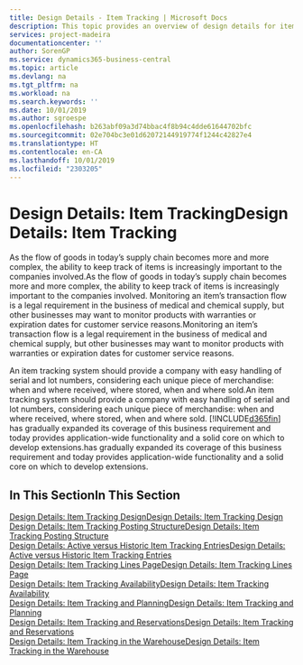 ```yaml
---
title: Design Details - Item Tracking | Microsoft Docs
description: This topic provides an overview of design details for item tracking.
services: project-madeira
documentationcenter: ''
author: SorenGP
ms.service: dynamics365-business-central
ms.topic: article
ms.devlang: na
ms.tgt_pltfrm: na
ms.workload: na
ms.search.keywords: ''
ms.date: 10/01/2019
ms.author: sgroespe
ms.openlocfilehash: b263abf09a3d74bbac4f8b94c4dde61644702bfc
ms.sourcegitcommit: 02e704bc3e01d62072144919774f1244c42827e4
ms.translationtype: HT
ms.contentlocale: en-CA
ms.lasthandoff: 10/01/2019
ms.locfileid: "2303205"
---
```

# <a name="design-details-item-tracking"></a><span data-ttu-id="8f7bd-103">Design Details: Item Tracking</span><span class="sxs-lookup"><span data-stu-id="8f7bd-103">Design Details: Item Tracking</span></span>
<span data-ttu-id="8f7bd-104">As the flow of goods in today’s supply chain becomes more and more complex, the ability to keep track of items is increasingly important to the companies involved.</span><span class="sxs-lookup"><span data-stu-id="8f7bd-104">As the flow of goods in today’s supply chain becomes more and more complex, the ability to keep track of items is increasingly important to the companies involved.</span></span> <span data-ttu-id="8f7bd-105">Monitoring an item’s transaction flow is a legal requirement in the business of medical and chemical supply, but other businesses may want to monitor products with warranties or expiration dates for customer service reasons.</span><span class="sxs-lookup"><span data-stu-id="8f7bd-105">Monitoring an item’s transaction flow is a legal requirement in the business of medical and chemical supply, but other businesses may want to monitor products with warranties or expiration dates for customer service reasons.</span></span>  

<span data-ttu-id="8f7bd-106">An item tracking system should provide a company with easy handling of serial and lot numbers, considering each unique piece of merchandise: when and where received, where stored, when and where sold.</span><span class="sxs-lookup"><span data-stu-id="8f7bd-106">An item tracking system should provide a company with easy handling of serial and lot numbers, considering each unique piece of merchandise: when and where received, where stored, when and where sold.</span></span> [!INCLUDE[d365fin](includes/d365fin_md.md)] <span data-ttu-id="8f7bd-107">has gradually expanded its coverage of this business requirement and today provides application-wide functionality and a solid core on which to develop extensions.</span><span class="sxs-lookup"><span data-stu-id="8f7bd-107">has gradually expanded its coverage of this business requirement and today provides application-wide functionality and a solid core on which to develop extensions.</span></span>  

## <a name="in-this-section"></a><span data-ttu-id="8f7bd-108">In This Section</span><span class="sxs-lookup"><span data-stu-id="8f7bd-108">In This Section</span></span>  
[<span data-ttu-id="8f7bd-109">Design Details: Item Tracking Design</span><span class="sxs-lookup"><span data-stu-id="8f7bd-109">Design Details: Item Tracking Design</span></span>](design-details-item-tracking-design.md)  
[<span data-ttu-id="8f7bd-110">Design Details: Item Tracking Posting Structure</span><span class="sxs-lookup"><span data-stu-id="8f7bd-110">Design Details: Item Tracking Posting Structure</span></span>](design-details-item-tracking-posting-structure.md)  
[<span data-ttu-id="8f7bd-111">Design Details: Active versus Historic Item Tracking Entries</span><span class="sxs-lookup"><span data-stu-id="8f7bd-111">Design Details: Active versus Historic Item Tracking Entries</span></span>](design-details-active-versus-historic-item-tracking-entries.md)  
[<span data-ttu-id="8f7bd-112">Design Details: Item Tracking Lines Page</span><span class="sxs-lookup"><span data-stu-id="8f7bd-112">Design Details: Item Tracking Lines Page</span></span>](design-details-item-tracking-lines-window.md)  
[<span data-ttu-id="8f7bd-113">Design Details: Item Tracking Availability</span><span class="sxs-lookup"><span data-stu-id="8f7bd-113">Design Details: Item Tracking Availability</span></span>](design-details-item-tracking-availability.md)  
[<span data-ttu-id="8f7bd-114">Design Details: Item Tracking and Planning</span><span class="sxs-lookup"><span data-stu-id="8f7bd-114">Design Details: Item Tracking and Planning</span></span>](design-details-item-tracking-and-planning.md)  
[<span data-ttu-id="8f7bd-115">Design Details: Item Tracking and Reservations</span><span class="sxs-lookup"><span data-stu-id="8f7bd-115">Design Details: Item Tracking and Reservations</span></span>](design-details-item-tracking-and-reservations.md)  
[<span data-ttu-id="8f7bd-116">Design Details: Item Tracking in the Warehouse</span><span class="sxs-lookup"><span data-stu-id="8f7bd-116">Design Details: Item Tracking in the Warehouse</span></span>](design-details-item-tracking-in-the-warehouse.md)
